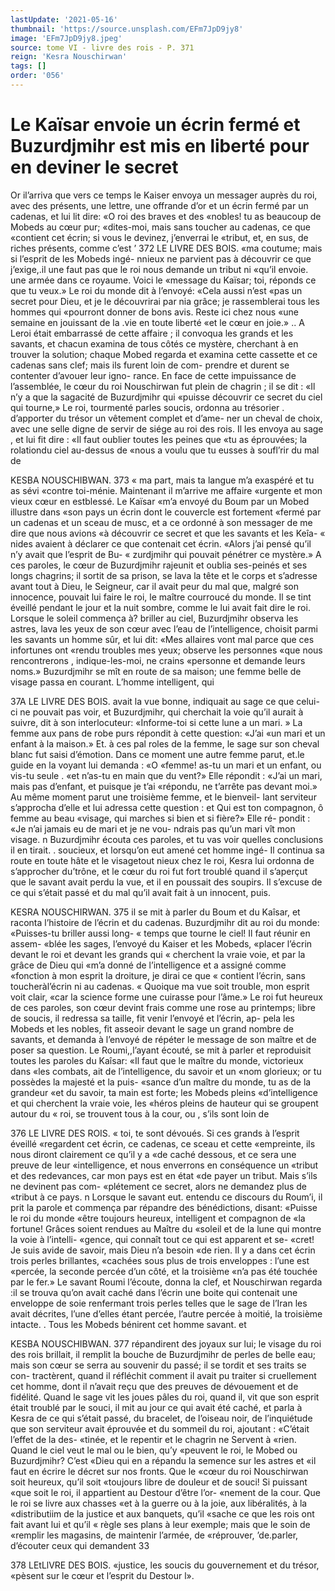 ```yaml
---
lastUpdate: '2021-05-16'
thumbnail: 'https://source.unsplash.com/EFm7JpD9jy8'
image: 'EFm7JpD9jy8.jpeg'
source: tome VI - livre des rois - P. 371
reign: 'Kesra Nouschirwan'
tags: []
order: '056'
---
```


# Le Kaïsar envoie un écrin fermé et Buzurdjmihr est mis en liberté pour en deviner le secret

Or il’arriva que vers ce temps le Kaiser envoya un messager auprès du roi, avec des présents, une lettre, une offrande d’or et un écrin fermé par un cadenas, et lui lit dire: «O roi des braves et des «nobles! tu as beaucoup de Mobeds au cœur pur; «dites-moi, mais sans toucher au cadenas, ce que «contient cet écrin; si vous le devinez, j’enverrai le «tribut, et, en sus, de riches présents, comme c’est
’ 372 LE LIVRE DES BOIS.
«ma coutume; mais si l’esprit de les Mobeds ingé-
nnieux ne parvient pas à découvrir ce que j’exige,.il
une faut pas que le roi nous demande un tribut ni «qu’il envoie. une armée dans ce royaume. Voici le «message du Kaïsar; toi, réponds ce que tu veux.»
Le roi du monde dit à l’envoyé: «Cela aussi n’est
«pas un secret pour Dieu, et je le découvrirai par
nia grâce; je rassemblerai tous les hommes qui «pourront donner de bons avis. Reste ici chez nous «une semaine en jouissant de la .vie en toute liberté
«et le cœur en joie.» ..
A Leroi était embarrassé de cette affaire ; il convoqua
les grands et les savants, et chacun examina de tous côtés ce mystère, cherchant à en trouver la solution;
chaque Mobed regarda et examina cette cassette et ce cadenas sans clef; mais ils furent loin de com- prendre et durent se contenter d’avouer leur igno- rance. En face de cette impuissance de l’assemblée,
le cœur du roi Nouschirwan fut plein de chagrin ; il se dit : «Il n’y a que la sagacité de Buzurdjmihr qui «puisse découvrir ce secret du ciel qui tourne,» Le
roi, tourmenté parles soucis, ordonna au trésorier . d’apporter du trésor un vêtement complet et d’ame-
ner un cheval de choix, avec une selle digne de servir de siége au roi des rois. Il les envoya au sage ,
et lui fit dire : «Il faut oublier toutes les peines que «tu as éprouvées; la rolationdu ciel au-dessus de
«nous a voulu que tu eusses à soufl’rir du mal de

KESBA NOUSCHIBWAN. 373 « ma part, mais ta langue m’a exaspéré et tu as sévi
«contre toi-ménie. Maintenant il m’arrive me affaire «urgente et mon vieux cœur en estblessé. Le Kaïsar «m’a envoyé du Boum par un Mobed illustre dans «son pays un écrin dont le couvercle est fortement «fermé par un cadenas et un sceau de musc, et a ce ordonné à son messager de me dire que nous avions «à découvrir ce secret et que les savants et les Keîa-
« nides avaient à déclarer ce que contenait cet écrin. «Alors j’ai pensé qu’il n’y avait que l’esprit de Bu-
« zurdjmihr qui pouvait pénétrer ce mystère.»
A ces paroles, le cœur de Buzurdjmihr rajeunit et oublia ses-peinés et ses longs chagrins; il sortit de sa prison, se lava la tête et le corps et s’adresse avant tout à Dieu, le Seigneur, car il avait peur du mal que, malgré son innocence, pouvait lui faire le roi, le maître courroucé du monde. Il se tint éveillé
pendant le jour et la nuit sombre, comme le lui avait fait dire le roi. Lorsque le soleil commença à? briller au ciel, Buzurdjmihr observa les astres, lava les yeux de son cœur avec l’eau de l’intelligence,
choisit parmi les savants un homme sûr, et lui dit: «Mes alIaires vont mal parce que ces infortunes ont «rendu troubles mes yeux; observe les personnes «que nous rencontrerons , indique-les-moi, ne crains «personne et demande leurs noms.» Buzurdjmihr se
mît en route de sa maison; une femme belle de visage passa en courant. L’homme intelligent, qui

37A LE LIVRE DES BOIS.
avait la vue bonne, indiquait au sage ce que celui-ci ne pouvait pas voir, et Buzurdjmihr, qui cherchait la voie qu’il aurait à suivre, dit à son interlocuteur: «Informe-toi si cette lune a un mari. » La femme aux pans de robe purs répondit à cette question: «J’ai
«un mari et un enfant à la maison.» Et. à ces pal
roles de la femme, le sage sur son cheval blanc fut saisi d’émotion. Dans ce moment une autre femme parut, et.le guide en la voyant lui demanda : «O «femme! as-tu un mari et un enfant, ou vis-tu seule
. «et n’as-tu en main que du vent?» Elle répondit :
«J’ai un mari, mais pas d’enfant, et puisque je t’ai
«répondu, ne t’arrête pas devant moi.» Au même
moment parut une troisième femme, et le bienveil- lant serviteur s’approcha d’elle et lui adressa cette question : et Qui est ton compagnon, ô femme au beau «visage, qui marches si bien et si fière?» Elle ré- pondit : «Je n’ai jamais eu de mari et je ne vou- ndrais pas qu’un mari vît mon visage. n Buzurdjmihr écouta ces paroles, et tu vas voir quelles conclusions
il en tirait. . soucieux, et lorsqu’on eut amené cet homme ingé-
Il continua sa route en toute hâte et le visagetout
nieux chez le roi, Kesra lui ordonna de s’approcher du’trône, et le cœur du roi fut fort troublé quand il s’aperçut que le savant avait perdu la vue, et il en poussait des soupirs. Il s’excuse de ce qui s’était
passé et du mal qu’il avait fait à un innocent, puis.

KESRA NOUSCHIRWAN. 375 il se mit à parler du Boum et du Kaîsar, et raconta
l’histoire de l’écrin et du cadenas. Buzurdjmihr dit
au roi du monde: «Puisses-tu briller aussi long- « temps que tourne le ciel! Il faut réunir en assem- «blée les sages, l’envoyé du Kaiser et les Mobeds,
«placer l’écrin devant le roi et devant les grands qui
« cherchent la vraie voie, et par la grâce de Dieu qui «m’a donné de l’intelligence et a assigné comme
«fonction à mon esprit la droiture, je dirai ce que « contient l’écrin, sans toucheràl’écrin ni au cadenas.
« Quoique ma vue soit trouble, mon esprit voit clair, «car la science forme une cuirasse pour l’âme.»
Le roi fut heureux de ces paroles, son cœur devint frais comme une rose au printemps; libre de soucis, il redressa sa taille, fit venir l’envoyé et l’écrin, ap-
pela les Mobeds et les nobles, fit asseoir devant le
sage un grand nombre de savants, et demanda à l’envoyé de répéter le message de son maître et de
poser sa question. Le Roumi,,l’ayant écouté, se mit
à parler et reproduisit toutes les paroles du Kaîsar: «Il faut que le maître du monde, victorieux dans «les combats, ait de l’intelligence, du savoir et un «nom glorieux; or tu possèdes la majesté et la puis- «sance d’un maître du monde, tu as de la grandeur
«et du savoir, ta main est forte; les Mobeds pleins «d’intelligence et qui cherchent la vraie voie, les «héros pleins de hauteur qui se groupent autour du
« roi, se trouvent tous à la cour, ou , s’ils sont loin de

376 LE LIVRE DES ROIS. « toi, te sont dévoués. Si ces grands à l’esprit éveillé
«regardent cet écrin, ce cadenas, ce sceau et cette «empreinte, ils nous diront clairement ce qu’il y a «de caché dessous, et ce sera une preuve de leur «intelligence, et nous enverrons en conséquence un «tribut et des redevances, car mon pays est en état «de payer un tribut. Mais s’ils ne devinent pas com- «plétement ce secret, alors ne demandez plus de «tribut à ce pays. n
Lorsque le savant eut. entendu ce discours du Roum’i, il prit la parole et commença par répandre
des bénédictions, disant: «Puisse le roi du monde
«être toujours heureux, intelligent et compagnon de «la fortune! Grâces soient rendues au Maître du «soleil et de la lune qui montre la voie à l’intelli- «gence, qui connaît tout ce qui est apparent et se- «cret! Je suis avide de savoir, mais Dieu n’a besoin
«de rien. Il y a dans cet écrin trois perles brillantes, «cachées sous plus de trois enveloppes : l’une est «percée, la seconde percée d’un côté, et la troisième
«n’a pas été touchée par le fer.» Le savant Roumi l’écoute, donna la clef, et Nouschirwan regarda :il se trouva qu’on avait caché dans l’écrin une boite qui
contenait une enveloppe de soie renfermant trois perles telles que le sage de l’Iran les avait décrites,
l’une d’elles étant percée, l’autre percée à moitié, la
troisième intacte. .
Tous les Mobeds bénirent cet homme savant. et

KESBA NOUSCHIBWAN. 377 répandirent des joyaux sur lui; le visage du roi des
rois brillait, il remplit la bouche de Buzurdjmihr de perles de belle eau; mais son cœur se serra au souvenir du passé; il se tordit et ses traits se con- tractèrent, quand il réfléchit comment il avait pu
traiter si cruellement cet homme, dont il n’avait reçu que des preuves de dévouement et de fidélité.
Quand le sage vit les joues pâles du roi, quand il, vit que son esprit était troublé par le souci, il mit au jour ce qui avait été caché, et parla à Kesra de ce
qui s’était passé, du bracelet, de l’oiseau noir, de l’inquiétude que son serviteur avait éprouvée et du
sommeil du roi, ajoutant : «C’était l’effet de la des-
«tinée, et le repentir et le chagrin ne Servent à «rien. Quand le ciel veut le mal ou le bien, qu’y «peuvent le roi, le Mobed ou Buzurdjmihr? C’est «Dieu qui en a répandu la semence sur les astres et «il faut en écrire le décret sur nos fronts. Que le «cœur du roi Nouschirwan soit heureux, qu’il soit «toujours libre de douleur et de souci! Si puissant «que soit le roi, il appartient au Destour d’être l’or- «nement de la cour. Que le roi se livre aux chasses
«et à la guerre ou à la joie, aux libéralités, à la «distributiim de la justice et aux banquets, qu’il «sache ce que les rois ont fait avant lui et qu’il « règle ses plans à leur exemple; mais que le soin de «remplir les magasins, de maintenir l’armée, de «réprouver, ’de.parler, d’écouter ceux qui demandent
33

378 LEtLlVRE DES BOIS.
«justice, les soucis du gouvernement et du trésor, «pèsent sur le cœur et l’esprit du Destour l».
